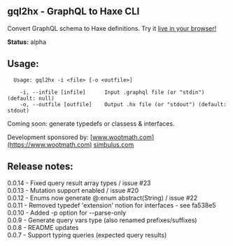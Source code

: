 gql2hx - GraphQL to Haxe CLI
-----------

Convert GraphQL schema to Haxe definitions. Try it [live in your browser!](http://jcward.com/gql2hx/)

**Status:** alpha

Usage:
---

```
  Usage: gql2hx -i <file> [-o <outfile>]

    -i, --infile [infile]      Input .graphql file (or "stdin") (default: null)
    -o, --outfile [outfile]    Output .hx file (or "stdout") (default: stdout)
```

Coming soon: generate typedefs or classess & interfaces.

Development sponsored by: [www.wootmath.com](https://www.wootmath.com) [simbulus.com](https://simbulus.com/)

Release notes: 
---

 0.0.14 - Fixed query result array types / issue #23  
 0.0.13 - Mutation support enabled / issue #20  
 0.0.12 - Enums now generate @:enum abstract(String) / issue #22  
 0.0.11 - Removed typedef 'extension' notion for interfaces - see fa538e5  
 0.0.10 - Added -p option for --parse-only  
 0.0.9  - Generate query vars type (also renamed prefixes/suffixes)  
 0.0.8  - README updates  
 0.0.7  - Support typing queries (expected query results)  
